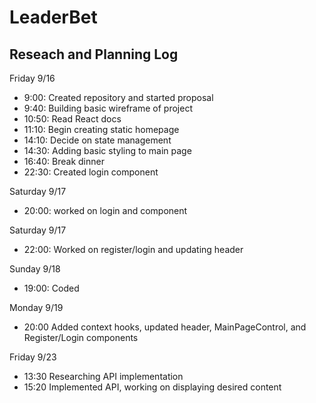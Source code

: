 # LeaderBet

## Reseach and Planning Log
Friday 9/16
* 9:00: Created repository and started proposal
* 9:40: Building basic wireframe of project
* 10:50: Read React docs
* 11:10: Begin creating static homepage
* 14:10: Decide on state management 
* 14:30: Adding basic styling to main page
* 16:40: Break dinner
* 22:30: Created login component

Saturday 9/17
* 20:00: worked on login and component

Saturday 9/17
* 22:00: Worked on register/login and updating header

Sunday 9/18
* 19:00: Coded

Monday 9/19
* 20:00 Added context hooks, updated header, MainPageControl, and Register/Login components

Friday 9/23
* 13:30 Researching API implementation
* 15:20 Implemented API, working on displaying desired content